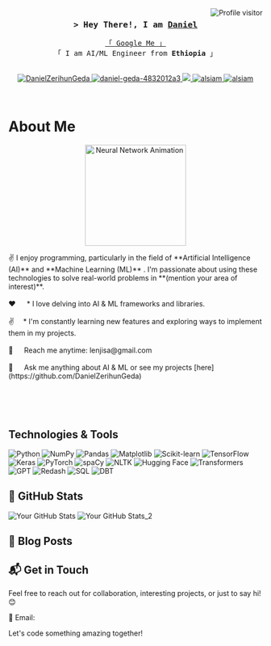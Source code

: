<!--
<h2 align="center">
  Welcome to Daniel World!
  <img src="https://media.giphy.com/media/hvRJCLFzcasrR4ia7z/giphy.gif" width="28">
</h2>
-->

<!--
<p align="center">
  <a href="https://github.com/DanielZerihunGeda"><img src="https://readme-typing-svg.herokuapp.com/?lines=Self%20Taught%20Programmer;Front%20End%20Developer;1.5%2B%20years%20of%20coding%20experience;Always%20learning%20new%20things&center=true&width=380&height=45"></a>
</p>

 -->

<a href="https://komarev.com/ghpvc/?username=DanielZerihunGeda">
  <img align="right" src="https://komarev.com/ghpvc/?username=DanielZerihunGeda&label=Visitors&color=0e75b6&style=flat" alt="Profile visitor" />
</a>




<!-- Intro  -->
<h3 align="center">
        <samp>&gt; Hey There!, I am
                <b><a target="_blank" href="https://DanielZerihunGeda.com">Daniel</a></b>
        </samp>
</h3>


<p align="center"> 
  <samp>
    <a href="https://www.google.com/search?q=DanielZerihunGeda">「 Google Me 」</a>
    <br>
    「 I am AI/ML Engineer from <b>Ethiopia</b> 」
    <br>
    <br>
  </samp>
</p>

<p align="center">
 <a href="https://medium.com/@lenjisa48" target="blank">
  <img src="https://img.shields.io/badge/Blog-DC143C?style=for-the-badge&logo=medium&logoColor=white" alt="DanielZerihunGeda" />
 </a>
 <a href="https://www.linkedin.com/in/daniel-geda-4832012a3" target="_blank">
  <img src="https://img.shields.io/badge/LinkedIn-0077B5?style=for-the-badge&logo=linkedin&logoColor=white" alt="daniel-geda-4832012a3"/>
 </a>
 <!-- <a href="https://dev.to/DanielZerihunGeda" target="_blank">
  <img src="https://img.shields.io/badge/dev.to-0A0A0A?style=for-the-badge&logo=dev.to&logoColor=white" alt="alsiam" />
 </a> -->
 <a href="https://twitter.com/y68440" target="_blank">
  <img src="https://img.shields.io/badge/Twitter-1DA1F2?style=for-the-badge&logo=twitter&logoColor=white" />
 </a>
 <a href="https://instagram.com/" target="_blank">
  <img src="https://img.shields.io/badge/Instagram-fe4164?style=for-the-badge&logo=instagram&logoColor=white" alt="alsiam" />
 </a> 
 <a href="https://facebook.com/" target="_blank">
  <img src="https://img.shields.io/badge/Facebook-20BEFF?&style=for-the-badge&logo=facebook&logoColor=white" alt="alsiam"  />
  </a> 
</p>
<br />

<!-- About Section -->

# About Me

<p align="center">
  <img src="https://tenor.com/view/strax-crypto-king-stratis-moon-gif-21455266.gif" alt="Neural Network Animation" width="200" height="200" />  
</p>

<p>
  ✌️ I enjoy programming, particularly in the field of **Artificial Intelligence (AI)** and **Machine Learning (ML)** . I'm passionate about using these technologies to solve real-world problems in **(mention your area of interest)**.  <br/><br/>
    ❤️ &emsp; * I love delving into AI & ML frameworks and libraries. <br/><br/>
    ✌️ &emsp;* I'm constantly learning new features and exploring ways to implement them in my projects.  <br/><br/>
    📧 &emsp;  Reach me anytime: lenjisa@gmail.com<br/><br/>
    💬 &emsp; Ask me anything about AI & ML or see my projects [here](https://github.com/DanielZerihunGeda)
</p>

<br/>
<br/>
<br/>

## Technologies & Tools

![Python](https://img.shields.io/badge/-Python-black?style=flat-square&logo=python&logoColor=white&labelColor=3776AB)
![NumPy](https://img.shields.io/badge/-NumPy-black?style=flat-square&logo=numpy&logoColor=white&labelColor=013243)
![Pandas](https://img.shields.io/badge/-Pandas-black?style=flat-square&logo=pandas&logoColor=white&labelColor=150458)
![Matplotlib](https://img.shields.io/badge/-Matplotlib-black?style=flat-square&logo=matplotlib&logoColor=white&labelColor=3776AB)
![Scikit-learn](https://img.shields.io/badge/-Scikit--learn-black?style=flat-square&logo=scikit-learn&logoColor=white&labelColor=F7931E)
![TensorFlow](https://img.shields.io/badge/-TensorFlow-black?style=flat-square&logo=tensorflow&logoColor=white&labelColor=FF6F00)
![Keras](https://img.shields.io/badge/-Keras-black?style=flat-square&logo=keras&logoColor=white&labelColor=D00000)
![PyTorch](https://img.shields.io/badge/-PyTorch-black?style=flat-square&logo=pytorch&logoColor=white&labelColor=EE4C2C)
![spaCy](https://img.shields.io/badge/-spaCy-black?style=flat-square&logo=spacy&logoColor=white&labelColor=09A3D5)
![NLTK](https://img.shields.io/badge/-NLTK-black?style=flat-square&logo=nltk&logoColor=white&labelColor=4EA94B)
![Hugging Face](https://img.shields.io/badge/-Hugging%20Face-black?style=flat-square&logo=huggingface&logoColor=white&labelColor=FF6F00)
![Transformers](https://img.shields.io/badge/-Transformers-black?style=flat-square&logo=transformers&logoColor=white&labelColor=FFD000)
![GPT](https://img.shields.io/badge/-GPT-black?style=flat-square&logo=openai&logoColor=white&labelColor=3776AB)
![Redash](https://img.shields.io/badge/-Redash-black?style=flat-square&logo=redash&logoColor=white&labelColor=FF3B3F)
![SQL](https://img.shields.io/badge/-SQL-black?style=flat-square&logo=sql&logoColor=white&labelColor=336791)
![DBT](https://img.shields.io/badge/-DBT-black?style=flat-square&logo=dbt&logoColor=white&labelColor=336791)


## 🌟 GitHub Stats

![Your GitHub Stats](https://github-readme-stats.vercel.app/api?username=DanielZerihunGeda&show_icons=true&hide_border=true)
![Your GitHub Stats_2](https://img.shields.io/github/search/:DanielZerihunGeda/:DanielZerihunGeda/Contract-Advisor-RAG-Towards-Building-A-High-Precision-Legal-Expert-LLM-APP/:query)



## 📝 Blog Posts


## 📬 Get in Touch

Feel free to reach out for collaboration, interesting projects, or just to say hi! 😊

📧 Email:

Let's code something amazing together!
